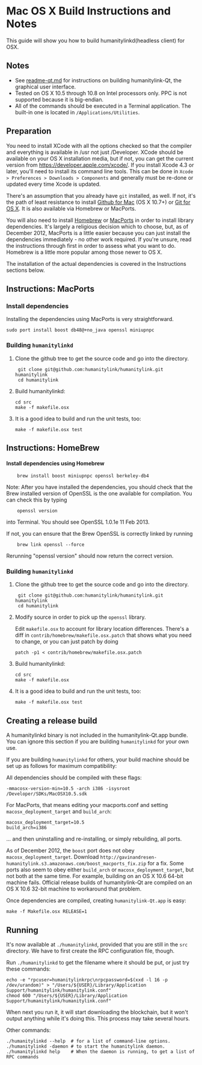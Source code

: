 Mac OS X Build Instructions and Notes
====================================
This guide will show you how to build humanitylinkd(headless client) for OSX.

Notes
-----

* See [readme-qt.md](readme-qt.md) for instructions on building humanitylink-Qt, the
graphical user interface.
* Tested on OS X 10.5 through 10.8 on Intel processors only. PPC is not
supported because it is big-endian.
* All of the commands should be executed in a Terminal application. The
built-in one is located in `/Applications/Utilities`.

Preparation
-----------

You need to install XCode with all the options checked so that the compiler
and everything is available in /usr not just /Developer. XCode should be
available on your OS X installation media, but if not, you can get the
current version from https://developer.apple.com/xcode/. If you install
Xcode 4.3 or later, you'll need to install its command line tools. This can
be done in `Xcode > Preferences > Downloads > Components` and generally must
be re-done or updated every time Xcode is updated.

There's an assumption that you already have `git` installed, as well. If
not, it's the path of least resistance to install [Github for Mac](https://mac.github.com/)
(OS X 10.7+) or
[Git for OS X](https://code.google.com/p/git-osx-installer/). It is also
available via Homebrew or MacPorts.

You will also need to install [Homebrew](http://mxcl.github.io/homebrew/)
or [MacPorts](https://www.macports.org/) in order to install library
dependencies. It's largely a religious decision which to choose, but, as of
December 2012, MacPorts is a little easier because you can just install the
dependencies immediately - no other work required. If you're unsure, read
the instructions through first in order to assess what you want to do.
Homebrew is a little more popular among those newer to OS X.

The installation of the actual dependencies is covered in the Instructions
sections below.

Instructions: MacPorts
----------------------

### Install dependencies

Installing the dependencies using MacPorts is very straightforward.

    sudo port install boost db48@+no_java openssl miniupnpc

### Building `humanitylinkd`

1. Clone the github tree to get the source code and go into the directory.

        git clone git@github.com:humanitylink/humanitylink.git humanitylink
        cd humanitylink

2.  Build humanitylinkd:

        cd src
        make -f makefile.osx

3.  It is a good idea to build and run the unit tests, too:

        make -f makefile.osx test

Instructions: HomeBrew
----------------------

#### Install dependencies using Homebrew

        brew install boost miniupnpc openssl berkeley-db4

Note: After you have installed the dependencies, you should check that the Brew installed version of OpenSSL is the one available for compilation. You can check this by typing

        openssl version

into Terminal. You should see OpenSSL 1.0.1e 11 Feb 2013.

If not, you can ensure that the Brew OpenSSL is correctly linked by running

        brew link openssl --force

Rerunning "openssl version" should now return the correct version.

### Building `humanitylinkd`

1. Clone the github tree to get the source code and go into the directory.

        git clone git@github.com:humanitylink/humanitylink.git humanitylink
        cd humanitylink

2.  Modify source in order to pick up the `openssl` library.

    Edit `makefile.osx` to account for library location differences. There's a
    diff in `contrib/homebrew/makefile.osx.patch` that shows what you need to
    change, or you can just patch by doing

        patch -p1 < contrib/homebrew/makefile.osx.patch

3.  Build humanitylinkd:

        cd src
        make -f makefile.osx

4.  It is a good idea to build and run the unit tests, too:

        make -f makefile.osx test

Creating a release build
------------------------

A humanitylinkd binary is not included in the humanitylink-Qt.app bundle. You can ignore
this section if you are building `humanitylinkd` for your own use.

If you are building `humanitylinkd` for others, your build machine should be set up
as follows for maximum compatibility:

All dependencies should be compiled with these flags:

    -mmacosx-version-min=10.5 -arch i386 -isysroot /Developer/SDKs/MacOSX10.5.sdk

For MacPorts, that means editing your macports.conf and setting
`macosx_deployment_target` and `build_arch`:

    macosx_deployment_target=10.5
    build_arch=i386

... and then uninstalling and re-installing, or simply rebuilding, all ports.

As of December 2012, the `boost` port does not obey `macosx_deployment_target`.
Download `http://gavinandresen-humanitylink.s3.amazonaws.com/boost_macports_fix.zip`
for a fix. Some ports also seem to obey either `build_arch` or
`macosx_deployment_target`, but not both at the same time. For example, building
on an OS X 10.6 64-bit machine fails. Official release builds of humanitylink-Qt are
compiled on an OS X 10.6 32-bit machine to workaround that problem.

Once dependencies are compiled, creating `humanitylink-Qt.app` is easy:

    make -f Makefile.osx RELEASE=1

Running
-------

It's now available at `./humanitylinkd`, provided that you are still in the `src`
directory. We have to first create the RPC configuration file, though.

Run `./humanitylinkd` to get the filename where it should be put, or just try these
commands:

    echo -e "rpcuser=humanitylinkrpc\nrpcpassword=$(xxd -l 16 -p /dev/urandom)" > "/Users/${USER}/Library/Application Support/humanitylink/humanitylink.conf"
    chmod 600 "/Users/${USER}/Library/Application Support/humanitylink/humanitylink.conf"

When next you run it, it will start downloading the blockchain, but it won't
output anything while it's doing this. This process may take several hours.

Other commands:

    ./humanitylinkd --help  # for a list of command-line options.
    ./humanitylinkd -daemon # to start the humanitylink daemon.
    ./humanitylinkd help    # When the daemon is running, to get a list of RPC commands
